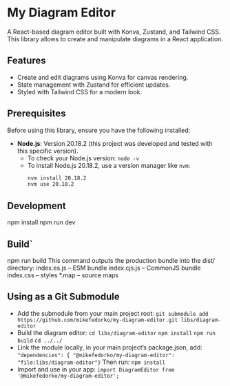 # My Diagram Editor

A React-based diagram editor built with Konva, Zustand, and Tailwind CSS. This library allows to create and manipulate diagrams in a React application.

## Features

- Create and edit diagrams using Konva for canvas rendering.
- State management with Zustand for efficient updates.
- Styled with Tailwind CSS for a modern look.

## Prerequisites

Before using this library, ensure you have the following installed:

- **Node.js**: Version 20.18.2 (this project was developed and tested with this specific version).
  - To check your Node.js version: `node -v`
  - To install Node.js 20.18.2, use a version manager like `nvm`:
    ```bash
    nvm install 20.18.2
    nvm use 20.18.2
    ```

## Development

npm install
npm run dev

## Build`

npm run build
This command outputs the production bundle into the dist/ directory:
index.es.js – ESM bundle
index.cjs.js – CommonJS bundle
index.css – styles
\*.map – source maps

## Using as a Git Submodule

- Add the submodule from your main project root: `git submodule add https://github.com/mikefedorko/my-diagram-editor.git libs/diagram-editor`
- Build the diagram editor:
  `cd libs/diagram-editor`
  `npm install`
  `npm run build`
  `cd ../../`
- Link the module locally, in your main project’s package.json, add: `"dependencies": { "@mikefedorko/my-diagram-editor": "file:libs/diagram-editor"}` Then run: `npm install`
- Import and use in your app: `import DiagramEditor from '@mikefedorko/my-diagram-editor';`
